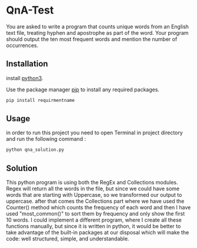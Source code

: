 # QnA-Test
You are asked to write a program that counts unique words from an English text file, treating hyphen and apostrophe as part of the word. Your program should output the ten most frequent words and mention the number of occurrences.

## Installation
install [python3](https://www.python.org/downloads/release/python-382/).

Use the package manager [pip](https://pip.pypa.io/en/stable/) to install any required packages.

```bash
pip install requirmentname
```

## Usage
in order to run this project you need to open Terminal in project directory and run the following command :
```bash
python qna_solution.py
```
## Solution
This python program is using both the RegEx and Collections modules. 
Regex will return all the words in the file, but since we could have some words that are starting with Uppercase, so we transformed our output to uppercase. after that comes the Collections part where we have used the Counter() method which counts the frequency of each word and then I have used "most_common()" to sort them by frequency and only show the first 10 words.
I could implement a different program, where I create all these functions manually, but since it is written in python, it would be better to take advantage of the built-in packages at our disposal which will make the code: well structured, simple, and understandable.
